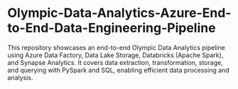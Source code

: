# Olympic-Data-Analytics-Azure-End-to-End-Data-Engineering-Pipeline
This repository showcases an end-to-end Olympic Data Analytics pipeline using Azure Data Factory, Data Lake Storage, Databricks (Apache Spark), and Synapse Analytics. It covers data extraction, transformation, storage, and querying with PySpark and SQL, enabling efficient data processing and analysis.
